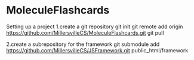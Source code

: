 MoleculeFlashcards
==================

Setting up a project
1.create a git repository
git init
git remote add origin https://github.com/MillersvilleCS/MoleculeFlashcards.git
git pull

2.create a subrepository for the framework
git submodule add https://github.com/MillersvilleCS/JSFramework.git public_html/framework
